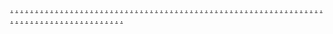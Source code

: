 <p><a href="https://a-nz17.pp.ua/?p=172">.</a> <a href="https://a-nz11.pp.ua/?p=171">.</a> <a href="https://a-nz12.pp.ua/?p=177">.</a> <a href="https://a-nz17.pp.ua/?p=174">.</a> <a href="https://a-nz12.pp.ua/?p=179">.</a> <a href="https://a-nz11.pp.ua/?p=173">.</a> <a href="https://a-nz17.pp.ua/?p=177">.</a> <a href="https://a-nz12.pp.ua/?p=182">.</a> <a href="https://a-nz11.pp.ua/?p=176">.</a> <a href="https://a-nz12.pp.ua/?p=184">.</a> <a href="https://a-nz17.pp.ua/?p=179">.</a> <a href="https://a-nz11.pp.ua/?p=178">.</a> <a href="https://core.trac.wordpress.org/ticket/1612">.</a> <a href="https://a-nz17.pp.ua/?p=182">.</a> <a href="https://a-nz12.pp.ua/?p=187">.</a> <a href="https://a-nz11.pp.ua/?p=182">.</a> <a href="http://ahrefsdr.shop">.</a> <a href="https://a-nz17.pp.ua/?p=186">.</a> <a href="https://a-nz12.pp.ua/?p=191">.</a> <a href="https://a-nz11.pp.ua/?p=186">.</a> <a href="https://sun-gravity.odoo.com/blog/blog-4/sg-3">.</a> <a href="https://sungravity.bigcartel.com/t1">.</a> <a href="https://freebiexd.mystrikingly.com/">.</a> <a href="https://sungravity.mypixieset.com/">.</a> <a href="https://freebiexd.weebly.com/blog/september-12th-2025">.</a> <a href="https://1.ahrefsdr.shop/">.</a> <a href="https://2.ahrefsdr.shop/">.</a> <a href="https://3.ahrefsdr.shop/">.</a> <a href="https://4.ahrefsdr.shop/">.</a> <a href="https://5.ahrefsdr.shop/">.</a> <a href="http://nerzed.online/">.</a> <a href="https://a-nz17.pp.ua/?p=190">.</a> <a href="https://a-nz17.pp.ua/?p=191">.</a> <a href="https://a-nz17.pp.ua/?p=192">.</a> <a href="https://a-nz12.pp.ua/?p=195">.</a> <a href="https://a-nz12.pp.ua/?p=196">.</a> <a href="https://a-nz12.pp.ua/?p=197">.</a> <a href="https://a-nz11.pp.ua/?p=190">.</a> <a href="https://a-nz11.pp.ua/?p=191">.</a> <a href="https://a-nz11.pp.ua/?p=192">.</a> <a href="https://sungravity.bigcartel.com/">.</a> <a href="https://sungravity.bigcartel.com/t1">.</a> <a href="https://sungravity.bigcartel.com/t2">.</a> <a href="http://nerzed.store/">.</a> <a href="http://nerzed.site/">.</a> <a href="http://nerzed.online/">.</a> <a href="https://a-nz17.pp.ua/?p=199">.</a> <a href="https://a-nz12.pp.ua/?p=204">.</a> <a href="https://a-nz12.pp.ua/?p=205">.</a> <a href="https://a-nz12.pp.ua/?p=206">.</a> <a href="https://a-nz12.pp.ua/?p=207">.</a> <a href="https://a-nz12.pp.ua/?p=208">.</a> <a href="https://a-nz11.pp.ua/?p=199">.</a> <a href="https://abdiasxd.pp.ua/">.</a> <a href="https://abdiasxd.site/">.</a> <a href="https://abdiasxd.online/">.</a> <a href="https://abdiasxd.store/">.</a> <a href="https://abdiasxd.cfd/">.</a> <a href="https://abdiasxd.fun/">.</a> <a href="https://abdiasxd.click/">.</a> <a href="https://abdiasxd.shop/">.</a> <a href="https://abdiasxd.cyou/">.</a> <a href="https://abdiasxd.icu/">.</a> <a href="https://abdiasxd.asia/">.</a> <a href="https://abdiasxd.sbs/">.</a> <a href="https://abdiasxd.pw/">.</a> <a href="https://abdiasxd.xyz/">.</a> <a href="https://abdiasxd.website/">.</a> <a href="https://abdiasxd.top/">.</a> <a href="https://abdiasxd.space/">.</a> <a href="https://abdiasxd.se/">.</a> <a href="https://abdiasxd.bar/">.</a> <a href="https://a-nz17.pp.ua/?p=202">.</a> <a href="https://a-nz17.pp.ua/?p=203">.</a> <a href="https://a-nz12.pp.ua/?p=219">.</a> <a href="https://a-nz12.pp.ua/?p=220">.</a> <a href="https://a-nz12.pp.ua/?p=221">.</a> <a href="https://a-nz12.pp.ua/?p=222">.</a> <a href="https://a-nz12.pp.ua/?p=223">.</a> <a href="https://a-nz12.pp.ua/?p=224">.</a> <a href="https://a-nz12.pp.ua/?p=225">.</a> <a href="https://a-nz12.pp.ua/?p=226">.</a> <a href="https://a-nz12.pp.ua/?p=227">.</a> <a href="https://a-nz12.pp.ua/?p=228">.</a> <a href="https://a-nz11.pp.ua/?p=202">.</a> <a href="https://a-nz11.pp.ua/?p=203">.</a></p>
